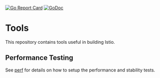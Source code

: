 [![Go Report Card](https://goreportcard.com/badge/github.com/istio/tools)](https://goreportcard.com/report/github.com/istio/tools)
[![GoDoc](https://godoc.org/github.com/istio/tools?status.svg)](https://godoc.org/github.com/istio/tools)

# Tools

This repository contains tools useful in building Istio.

## Performance Testing

See [perf](./perf/README.md) for details on how to setup the performance and stability tests.
